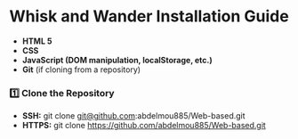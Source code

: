 # Whisk and Wander Installation Guide
- **HTML 5** 
- **CSS**
- **JavaScript (DOM manipulation, localStorage, etc.)**
- **Git** (if cloning from a repository)

### 1️⃣ Clone the Repository
- **SSH:** git clone git@github.com:abdelmou885/Web-based.git
- **HTTPS:** git clone https://github.com/abdelmou885/Web-based.git

